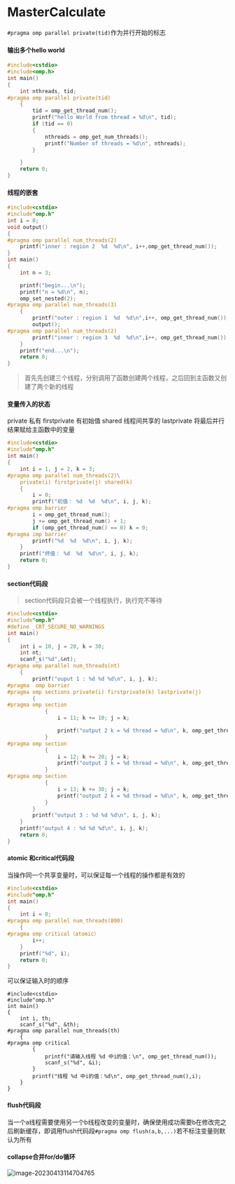 # MasterCalculate

`#pragma omp parallel private(tid)`作为并行开始的标志

#### 输出多个hello world

```c
#include<cstdio>
#include<omp.h>
int main()
{
	int nthreads, tid;
#pragma omp parallel private(tid)
	{
		tid = omp_get_thread_num();
		printf("hello World from thread = %d\n", tid);
		if (tid == 0)
		{
			nthreads = omp_get_num_threads();
			printf("Number of threads = %d\n", nthreads);
		}

	}
	return 0;
}
```

#### 线程的嵌套

```c
#include<cstdio>
#include"omp.h"
int i = 0;
void output()
{
#pragma omp parallel num_threads(2)
	printf("inner : region 2  %d  %d\n", i++,omp_get_thread_num());
}
int main()
{
	int n = 3;

	printf("begin...\n");
	printf("n = %d\n", n);
	omp_set_nested(2);
#pragma omp parallel num_threads(3)
	{
		printf("outer : region 1  %d  %d\n",i++, omp_get_thread_num());
		output();
#pragma omp parallel num_threads(2)
		printf("inner : region 3  %d  %d\n",i++, omp_get_thread_num());
	}
	printf("end...\n");
	return 0;
}
```

> 首先先创建三个线程，分别调用了函数创建两个线程，之后回到主函数又创建了两个新的线程

#### 变量传入的状态

private 私有  firstprivate 有初始值  shared 线程间共享的  lastprivate 将最后并行结果赋给主函数中的变量

```c
#include<cstdio>
#include"omp.h"
int main()
{
	int i = 1, j = 2, k = 3;
#pragma omp parallel num_threads(2)\
	private(i) firstprivate(j) shared(k)
	{
		i = 0;
		printf("初值： %d  %d  %d\n", i, j, k);
#pragma omp barrier
		i = omp_get_thread_num();
		j += omp_get_thread_num() + 1;
		if (omp_get_thread_num() == 0) k = 0;
#pragma imp barrier 
		printf("%d  %d  %d\n", i, j, k);
	}
	printf("终值： %d  %d  %d\n", i, j, k);
	return 0;
}
```

#### section代码段

> section代码段只会被一个线程执行，执行完不等待

```c
#include<cstdio>
#include"omp.h"
#define _CRT_SECURE_NO_WARNINGS
int main()
{
	int i = 10, j = 20, k = 30;
	int nt;
	scanf_s("%d",&nt);
#pragma omp parallel num_threads(nt)
	{
		printf("ouput 1 : %d %d %d\n", i, j, k);
#pragma  omp barrier
#pragma omp sections private(i) firstprivate(k) lastprivate(j) 
		{
#pragma omp section 
			{
				i = 11; k += 10; j = k;

				printf("output 2 k = %d thread = %d\n", k, omp_get_thread_num());
			}
#pragma omp section 
			{
				i = 12; k += 20; j = k;
				printf("output 2 k = %d thread = %d\n", k, omp_get_thread_num());
			}
#pragma omp section 
			{
				i = 13; k += 30; j = k;
				printf("output 2 k = %d thread = %d\n", k, omp_get_thread_num());
			}
		}
		printf("output 3 : %d %d %d\n", i, j, k);
	}
	printf("output 4 : %d %d %d\n", i, j, k);
	return 0;
}
```

#### atomic 和critical代码段

当操作同一个共享变量时，可以保证每一个线程的操作都是有效的

```c
#include<cstdio>
#include"omp.h"
int main()
{
	int i = 0;
#pragma omp parallel num_threads(800)
	{
#pragma omp critical（atomic）
		i++;
	}
	printf("%d", i);
	return 0;
}
```

可以保证输入时的顺序

```
#include<cstdio>
#include"omp.h"
int main()
{
	int i, th;
	scanf_s("%d", &th);
#pragma omp parallel num_threads(th)
	{
#pragma omp critical
		{
			printf("请输入线程 %d 中i的值：\n", omp_get_thread_num());
			scanf_s("%d", &i);
		}
		printf("线程 %d 中i的值：%d\n", omp_get_thread_num(),i);
	}
}
```

#### flush代码段

当一个a线程需要使用另一个b线程改变的变量时，确保使用成功需要b在修改完之后刷新缓存，即调用flush代码段`#pragma omp flush(a,b,...)`若不标注变量则默认为所有

#### collapse合并for/do循环

![image-20230413114704765](C:\Users\Lenovo\AppData\Roaming\Typora\typora-user-images\image-20230413114704765.png)
